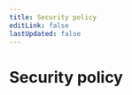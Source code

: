 ```yaml
---
title: Security policy
editLink: false
lastUpdated: false
---
```


# Security policy

<!--@include: @/../security.md{2,}-->
